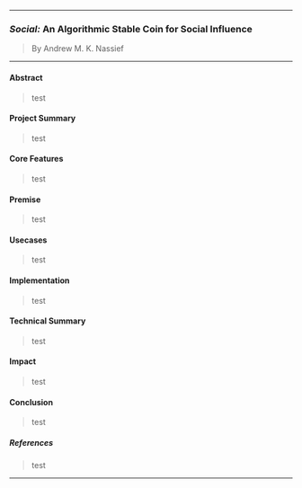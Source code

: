 ___
### *Social:* An Algorithmic Stable Coin for Social Influence
> By Andrew M. K. Nassief
___

#### Abstract
> test

#### Project Summary
> test

#### Core Features
> test

#### Premise
> test

#### Usecases
> test

#### Implementation
> test

#### Technical Summary
> test

#### Impact
> test

#### Conclusion
> test

##### References
> test

___
